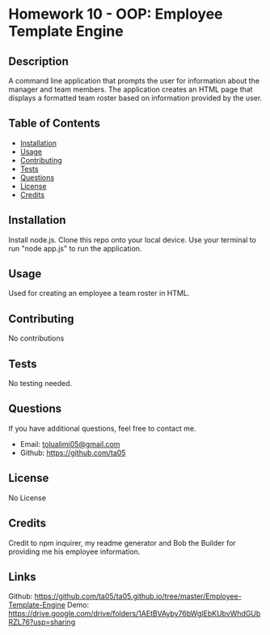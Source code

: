 #  Homework 10 - OOP: Employee Template Engine

## Description

A command line application that prompts the user for information about the manager and team members. The application creates an HTML page that displays a formatted team roster based on information provided by the user.

## Table of Contents

-   [Installation](#installation)
-   [Usage](#usage)
-   [Contributing](#contributing)
-   [Tests](#tests)
-   [Questions](#questions)
-   [License](#license)
-   [Credits](#credits)

## Installation

Install node.js. Clone this repo onto your local device. Use your terminal to run "node app.js" to run the application.

## Usage

Used for creating an employee a team roster in HTML.

## Contributing

No contributions

## Tests

No testing needed.

## Questions

If you have additional questions, feel free to contact me.

-   Email: tolualimi05@gmail.com
-   Github: https://github.com/ta05

## License

No License

## Credits

Credit to npm inquirer, my readme generator and Bob the Builder for providing me his employee information.

## Links

Github: https://github.com/ta05/ta05.github.io/tree/master/Employee-Template-Engine
Demo: https://drive.google.com/drive/folders/1AEtBVAyby76bWgIEbKUbvWhdGUbRZL76?usp=sharing

